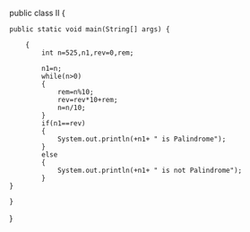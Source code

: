 public class II {

	
	public static void main(String[] args) {
		
		{
			int n=525,n1,rev=0,rem;
		
			n1=n;
			while(n>0)
			{
				rem=n%10;
				rev=rev*10+rem;
				n=n/10;
			}
			if(n1==rev)
			{
				System.out.println(+n1+ " is Palindrome");
			}
			else
			{
				System.out.println(+n1+ " is not Palindrome");
			}
	}

	}
}
